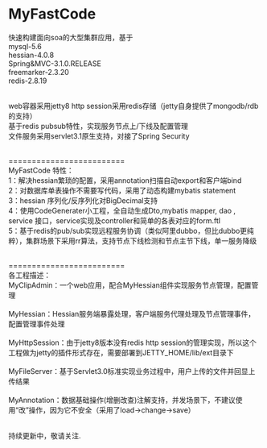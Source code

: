 MyFastCode
==========

快速构建面向soa的大型集群应用，基于<br>
mysql-5.6<br>
hessian-4.0.8<br>
Spring&amp;MVC-3.1.0.RELEASE<br>
freemarker-2.3.20<br>
redis-2.8.19<br><br>

web容器采用jetty8
http session采用redis存储（jetty自身提供了mongodb/rdb的支持）<br>
基于redis pubsub特性，实现服务节点上/下线及配置管理<br>
文件服务采用servlet3.1原生支持，对接了Spring Security<br><br>

=========================<br>
MyFastCode 特性：<br>
1：解决hessian繁琐的配置，采用annotation扫描自动export和客户端bind<br>
2：对数据库单表操作不需要写代码，采用了动态构建mybatis statement<br>
3：hessian 序列化/反序列化对BigDecimal支持<br>
4：使用CodeGenerater小工程，全自动生成Dto,mybatis mapper, dao , service 接口，service实现及controller和简单的各表对应的form.ftl<br>
5：基于redis的pub/sub实现远程服务协调（类似阿里dubbo，但比dubbo更纯粹），集群场景下采用rr算法，支持节点下线检测和节点主节下线，单一服务降级<br><br>

=========================<br>
各工程描述：<br>
MyClipAdmin：一个web应用，配合MyHessian组件实现服务节点管理，配置管理<br><br>
MyHessian：Hessian服务端暴露处理，客户端服务代理处理及节点管理事件，配置管理事件处理<br><br>
MyHttpSession：由于jetty8版本没有redis http session的管理实现，所以这个工程做为jetty的插件形式存在，需要部署到JETTY_HOME/lib/ext目录下<br><br>
MyFileServer：基于Servlet3.0标准实现业务过程中，用户上传的文件并回显上传结果<br><br>
MyAnnotation：数据基础操作(增删改查)注解支持，并发场景下，不建议使用“改”操作，因为它不安全（采用了load->change->save）<br><br>


持续更新中，敬请关注.
